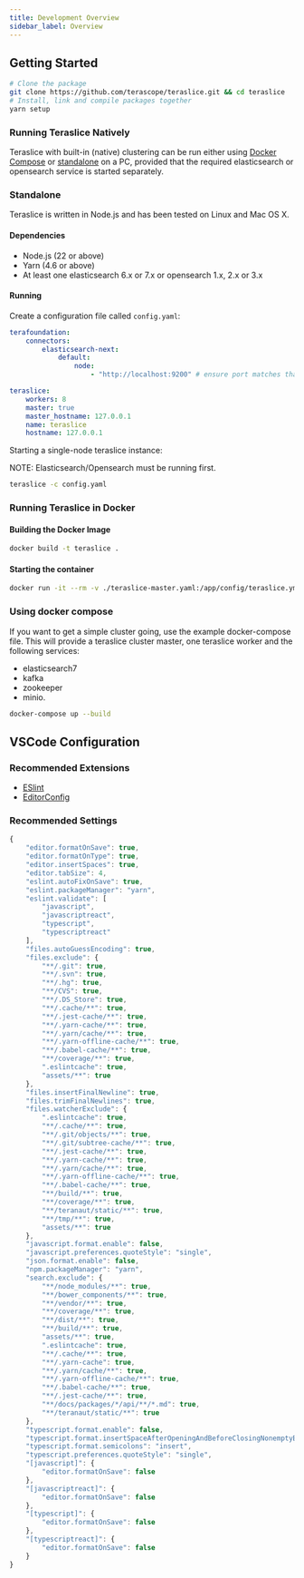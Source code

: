 ```yaml
---
title: Development Overview
sidebar_label: Overview
---
```


## Getting Started

```sh
# Clone the package
git clone https://github.com/terascope/teraslice.git && cd teraslice
# Install, link and compile packages together
yarn setup
```

### Running Teraslice Natively

Teraslice with built-in (native) clustering can be run either using [Docker Compose](#using-docker-compose) or [standalone](#standalone) on a PC, provided that the required elasticsearch or opensearch service is started separately.

### Standalone

Teraslice is written in Node.js and has been tested on Linux and Mac OS X.

#### Dependencies

- Node.js (22 or above)
- Yarn (4.6 or above)
- At least one elasticsearch 6.x or 7.x or opensearch 1.x, 2.x or 3.x

#### Running

Create a configuration file called `config.yaml`:

```yaml
terafoundation:
    connectors:
        elasticsearch-next:
            default:
                node:
                    - "http://localhost:9200" # ensure port matches that of your ES/OS instance

teraslice:
    workers: 8
    master: true
    master_hostname: 127.0.0.1
    name: teraslice
    hostname: 127.0.0.1
```

Starting a single-node teraslice instance:

NOTE: Elasticsearch/Opensearch must be running first.

```sh
teraslice -c config.yaml
```

### Running Teraslice in Docker

#### Building the Docker Image

```sh
docker build -t teraslice .
```

#### Starting the container

```sh
docker run -it --rm -v ./teraslice-master.yaml:/app/config/teraslice.yml teraslice
```

### Using docker compose

If you want to get a simple cluster going, use the example docker-compose file. This will provide a teraslice cluster master, one teraslice worker and the following services:

- elasticsearch7
- kafka
- zookeeper
- minio.

```sh
docker-compose up --build
```

## VSCode Configuration

### Recommended Extensions

- [ESlint](https://github.com/Microsoft/vscode-eslint)
- [EditorConfig](https://github.com/editorconfig/editorconfig-vscode)

### Recommended Settings

```js
{
    "editor.formatOnSave": true,
    "editor.formatOnType": true,
    "editor.insertSpaces": true,
    "editor.tabSize": 4,
    "eslint.autoFixOnSave": true,
    "eslint.packageManager": "yarn",
    "eslint.validate": [
        "javascript",
        "javascriptreact",
        "typescript",
        "typescriptreact"
    ],
    "files.autoGuessEncoding": true,
    "files.exclude": {
        "**/.git": true,
        "**/.svn": true,
        "**/.hg": true,
        "**/CVS": true,
        "**/.DS_Store": true,
        "**/.cache/**": true,
        "**/.jest-cache/**": true,
        "**/.yarn-cache/**": true,
        "**/.yarn/cache/**": true,
        "**/.yarn-offline-cache/**": true,
        "**/.babel-cache/**": true,
        "**/coverage/**": true,
        ".eslintcache": true,
        "assets/**": true
    },
    "files.insertFinalNewline": true,
    "files.trimFinalNewlines": true,
    "files.watcherExclude": {
        ".eslintcache": true,
        "**/.cache/**": true,
        "**/.git/objects/**": true,
        "**/.git/subtree-cache/**": true,
        "**/.jest-cache/**": true,
        "**/.yarn-cache/**": true,
        "**/.yarn/cache/**": true,
        "**/.yarn-offline-cache/**": true,
        "**/.babel-cache/**": true,
        "**/build/**": true,
        "**/coverage/**": true,
        "**/teranaut/static/**": true,
        "**/tmp/**": true,
        "assets/**": true
    },
    "javascript.format.enable": false,
    "javascript.preferences.quoteStyle": "single",
    "json.format.enable": false,
    "npm.packageManager": "yarn",
    "search.exclude": {
        "**/node_modules/**": true,
        "**/bower_components/**": true,
        "**/vendor/**": true,
        "**/coverage/**": true,
        "**/dist/**": true,
        "**/build/**": true,
        "assets/**": true,
        ".eslintcache": true,
        "**/.cache/**": true,
        "**/.yarn-cache": true,
        "**/.yarn/cache/**": true,
        "**/.yarn-offline-cache/**": true,
        "**/.babel-cache/**": true,
        "**/.jest-cache/**": true,
        "**/docs/packages/*/api/**/*.md": true,
        "**/teranaut/static/**": true
    },
    "typescript.format.enable": false,
    "typescript.format.insertSpaceAfterOpeningAndBeforeClosingNonemptyBrackets": true,
    "typescript.format.semicolons": "insert",
    "typescript.preferences.quoteStyle": "single",
    "[javascript]": {
        "editor.formatOnSave": false
    },
    "[javascriptreact]": {
        "editor.formatOnSave": false
    },
    "[typescript]": {
        "editor.formatOnSave": false
    },
    "[typescriptreact]": {
        "editor.formatOnSave": false
    }
}
```

